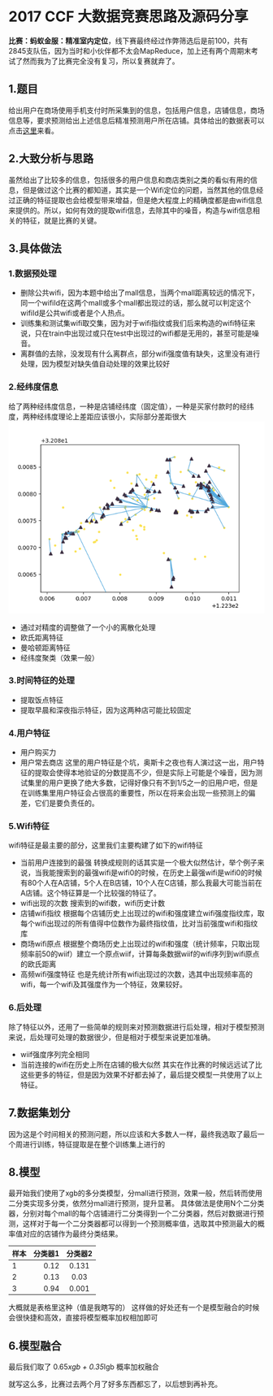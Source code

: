# 2017 CCF 大数据竞赛思路及源码分享
 **比赛：蚂蚁金服：精准室内定位**，线下赛最终经过作弊筛选后是前100，共有2845支队伍，因为当时和小伙伴都不太会MapReduce，加上还有两个周期末考试了然而我为了比赛完全没有复习，所以复赛就弃了。
## 1.题目
给出用户在商场使用手机支付时所采集到的信息，包括用户信息，店铺信息，商场信息等，要求预测给出上述信息后精准预测用户所在店铺。具体给出的数据表可以点击[这里](https://tianchi.aliyun.com/competition/information.htm?spm=5176.100067.5678.2.647adc0v8Xce5&raceId=231620)来看。
## 2.大致分析与思路
虽然给出了比较多的信息，包括很多的用户信息和商店类别之类的看似有用的信息，但是做过这个比赛的都知道，其实是一个Wifi定位的问题，当然其他的信息经过正确的特征提取也会给模型带来增益，但是绝大程度上的精确度都是由wifi信息来提供的。所以，如何有效的提取wifi信息，去除其中的噪音，构造与wifi信息相关的特征，就是比赛的关键。
## 3.具体做法
### 1.数据预处理
+ 删除公共wifi，因为本题中给出了mall信息，当两个mall距离较远的情况下，同一个wifiId在这两个mall或多个mall都出现过的话，那么就可以判定这个wifiId是公共wifi或者是个人热点。
+ 训练集和测试集wifi取交集，因为对于wifi指纹或我们后来构造的wifi特征来说，只在train中出现过或只在test中出现过的wifi都是无用的，甚至可能是噪音。
+ 离群值的去除，没发现有什么离群点，部分wifi强度值有缺失，这里没有进行处理，因为模型对缺失值自动处理的效果比较好
### 2.经纬度信息
给了两种经纬度信息，一种是店铺经纬度（固定值），一种是买家付款时的经纬度，两种经纬度理论上差距应该很小，实际部分差距很大
![pic1](img/data.png)
+ 通过对精度的调整做了一个小的离散化处理
+ 欧氏距离特征
+ 曼哈顿距离特征
+ 经纬度聚类（效果一般）
### 3.时间特征的处理
+ 提取饭点特征
+ 提取早晨和深夜指示特征，因为这两种店可能比较固定
### 4.用户特征
+ 用户购买力
+ 用户常去商店
这里的用户特征是个坑，奥斯卡之夜也有人演过这一出，用户特征的提取会使得本地验证的分数提高不少，但是实际上可能是个噪音，因为测试集里的用户更换了绝大多数，记得好像只有不到1/5之一的旧用户吧，但是在训练集里用户特征会占很高的重要性，所以在将来会出现一些预测上的偏差，它们是要负责任的。
### 5.Wifi特征
wifi特征是最主要的部分，这里我们主要构建了如下的wifi特征
+ 当前用户连接到的最强
转换成规则的话其实是一个极大似然估计，举个例子来说，当我能搜索到的最强wifi是wifi0的时候，在历史上最强wifi是wifi0的时候有80个人在A店铺，5个人在B店铺，10个人在C店铺，那么我最大可能当前在A店铺。这个特征算是一个比较强的特征了。
+ wifi出现的次数
搜索到的wifi数，wifi历史计数
+ 店铺wifi指纹
根据每个店铺历史上出现过的wifi和强度建立wifi强度指纹库，取每个wifi出现过的所有值得中位数作为最终指纹值，比对当前强度wifi和指纹库
+ 商场wifi原点
根据整个商场历史上出现过的wifi和强度（统计频率，只取出现频率前50的wiif）建立一个原点wiif，计算每条数据wiif的wifi序列到wifi原点的欧氏距离
+ 高频wifi强度特征
也是先统计所有wifi出现过的次数，选其中出现频率高的wifi，每一个wifi及其强度作为一个特征，效果较好。

### 6.后处理
除了特征以外，还用了一些简单的规则来对预测数据进行后处理，相对于模型预测来说，后处理可处理的数据很少，但是相对于模型来说更加准确。
+ wiif强度序列完全相同
+ 当前连接的wifi在历史上所在店铺的极大似然
其实在作比赛的时候远远试了比这些更多的特征，但是因为效果不好都去掉了，最后提交模型一共使用了以上特征。
## 7.数据集划分
因为这是个时间相关的预测问题，所以应该和大多数人一样，最终我选取了最后一个周进行训练，特征提取是在整个训练集上进行的
## 8.模型
最开始我们使用了xgb的多分类模型，分mall进行预测，效果一般，然后转而使用二分类实现多分类，依然分mall进行预测，提升显著。
具体做法是使用N个二分类器，分别对每个mall的每个店铺进行二分类得到一个二分类器，然后对数据进行预测，这样对于每一个二分类器都可以得到一个预测概率值，选取其中预测最大的概率值对应的店铺作为最终分类结果。

| 样本      | 分类器1    |  分类器2  |
| ---- | ----:   | :---: |
| 1        | 0.12      |   0.131    |
| 2        | 0.13      |   0.03    |
| 3        | 0.94      |   0.001    |

大概就是表格里这种（值是我瞎写的）
这样做的好处还有一个是模型融合的时候会很快捷和高效，直接将模型概率加权相加即可
## 6.模型融合
最后我们取了 0.65*xgb + 0.35*lgb 概率加权融合

就写这么多，比赛过去两个月了好多东西都忘了，以后想到再补充。
